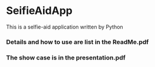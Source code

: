 # SeifieAidApp
This is a selfie-aid application written by Python

### Details and how to use are list in the ReadMe.pdf
### The show case is in the presentation.pdf
